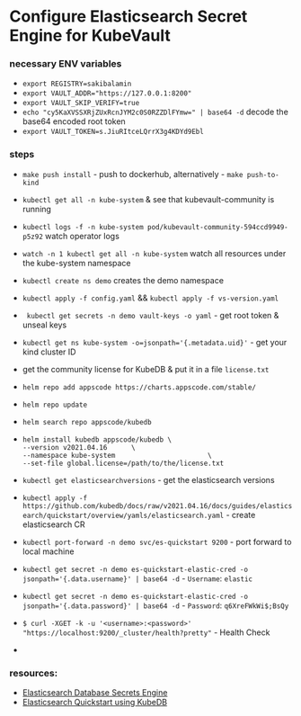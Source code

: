 # Configure Elasticsearch Secret Engine for KubeVault

### necessary ENV variables
- `export REGISTRY=sakibalamin`
- `export VAULT_ADDR="https://127.0.0.1:8200"`
- `export VAULT_SKIP_VERIFY=true`
- `echo "cy5KaXVSSXRjZUxRcnJYM2c0S0RZZDlFYmw=" | base64 -d` decode the base64 encoded root token
- `export VAULT_TOKEN=s.JiuRItceLQrrX3g4KDYd9Ebl`
  
### steps
- `make push install` - push to dockerhub, alternatively - `make push-to-kind`
- `kubectl get all -n kube-system` & see that kubevault-community is running
- `kubectl logs -f -n kube-system pod/kubevault-community-594ccd9949-p5z92` watch operator logs

- `watch -n 1 kubectl get all -n kube-system` watch all resources under the kube-system namespace
- `kubectl create ns demo` creates the demo namespace
- `kubectl apply -f config.yaml` && `kubectl apply -f vs-version.yaml`
- ` kubectl get secrets -n demo vault-keys -o yaml` - get root token & unseal keys
- `kubectl get ns kube-system -o=jsonpath='{.metadata.uid}'` - get your kind cluster ID
- get the community license for KubeDB & put it in a file `license.txt`
- `helm repo add appscode https://charts.appscode.com/stable/`
- `helm repo update`
- `helm search repo appscode/kubedb`

- ``` 
  helm install kubedb appscode/kubedb \
  --version v2021.04.16      \
  --namespace kube-system                       \
  --set-file global.license=/path/to/the/license.txt
  ```

- `kubectl get elasticsearchversions` - get the elasticsearch versions
- `kubectl apply -f https://github.com/kubedb/docs/raw/v2021.04.16/docs/guides/elasticsearch/quickstart/overview/yamls/elasticsearch.yaml` - create elasticsearch CR
- `kubectl port-forward -n demo svc/es-quickstart 9200` - port forward to local machine
- `kubectl get secret -n demo es-quickstart-elastic-cred -o jsonpath='{.data.username}' | base64 -d` - `Username`: `elastic`
- `kubectl get secret -n demo es-quickstart-elastic-cred -o jsonpath='{.data.password}' | base64 -d` - `Password`: `q6XreFWkWi$;BsQy`
- `$ curl -XGET -k -u '<username>:<password>' "https://localhost:9200/_cluster/health?pretty"` - Health Check
- 

### resources:
- [Elasticsearch Database Secrets Engine](https://www.vaultproject.io/docs/secrets/databases/elasticdb)
- [Elasticsearch Quickstart using KubeDB](https://kubedb.com/docs/v2021.04.16/guides/elasticsearch/quickstart/overview/) 
